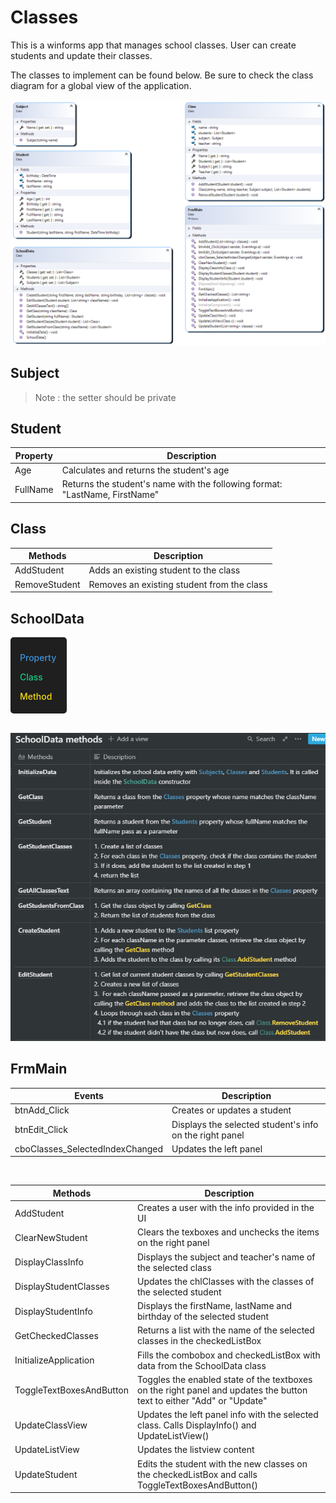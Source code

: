 # Classes

This is a winforms app that manages school classes. User can create students and update their classes.

The classes to implement can be found below. Be sure to check the class diagram for a global view of the application.

![Class Diagram](ClassDiagram.png)

## Subject

> Note : the setter should be private

## Student

| Property | Description                                                                 |
| -------- | --------------------------------------------------------------------------- |
| Age      | Calculates and returns the student's age                                    |
| FullName | Returns the student's name with the following format: "LastName, FirstName" |

## Class

| Methods       | Description                                |
| ------------- | ------------------------------------------ |
| AddStudent    | Adds an existing student to the class      |
| RemoveStudent | Removes an existing student from the class |

## SchoolData

<div style="background:#1f1f1f; width: 75px; padding: 10px 0 5px 15px; font-weight: 500; border-radius:5px;">
  <p style="color:#3d93da">Property</p>
  <p style="color:#18c983">Class</p>
  <p style="color:#f5d90e">Method</p>
</div>

<br>

![SchoolData Methods](SchoolDataMethods.png)

## FrmMain

| Events                          | Description                                             |
| ------------------------------- | ------------------------------------------------------- |
| btnAdd_Click                    | Creates or updates a student                            |
| btnEdit_Click                   | Displays the selected student's info on the right panel |
| cboClasses_SelectedIndexChanged | Updates the left panel                                  |

<br>

| Methods                  | Description                                                                                                           |
| ------------------------ | --------------------------------------------------------------------------------------------------------------------- |
| AddStudent               | Creates a user with the info provided in the UI                                                                       |
| ClearNewStudent          | Clears the texboxes and unchecks the items on the right panel                                                         |
| DisplayClassInfo         | Displays the subject and teacher's name of the selected class                                                         |
| DisplayStudentClasses    | Updates the chlClasses with the classes of the selected student                                                       |
| DisplayStudentInfo       | Displays the firstName, lastName and birthday of the selected student                                                 |
| GetCheckedClasses        | Returns a list with the name of the selected classes in the checkedListBox                                            |
| InitializeApplication    | Fills the combobox and checkedListBox with data from the SchoolData class                                             |
| ToggleTextBoxesAndButton | Toggles the enabled state of the textboxes on the right panel and updates the button text to either "Add" or "Update" |
| UpdateClassView          | Updates the left panel info with the selected class. Calls DisplayInfo() and UpdateListView()                         |
| UpdateListView           | Updates the listview content                                                                                          |
| UpdateStudent            | Edits the student with the new classes on the checkedListBox and calls ToggleTextBoxesAndButton()                     |
